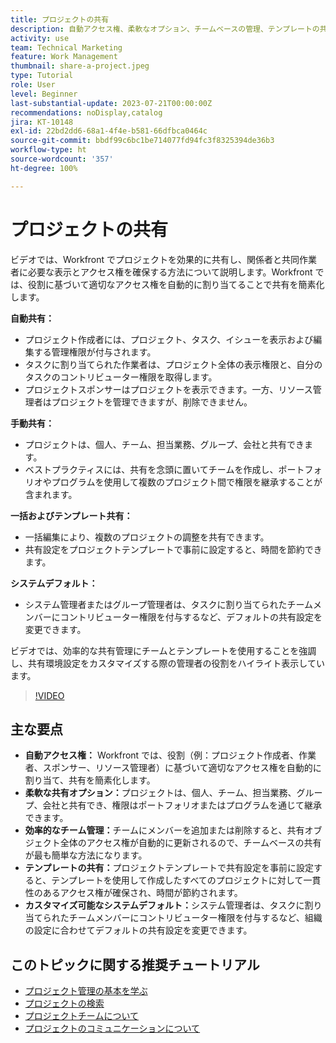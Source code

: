 ```yaml
---
title: プロジェクトの共有
description: 自動アクセス権、柔軟なオプション、チームベースの管理、テンプレートの共有、カスタマイズ可能なシステムデフォルトにより、Workfront でのプロジェクト共有が簡素化され、共同作業が効率化されます。
activity: use
team: Technical Marketing
feature: Work Management
thumbnail: share-a-project.jpeg
type: Tutorial
role: User
level: Beginner
last-substantial-update: 2023-07-21T00:00:00Z
recommendations: noDisplay,catalog
jira: KT-10148
exl-id: 22bd2dd6-68a1-4f4e-b581-66dfbca0464c
source-git-commit: bbdf99c6bc1be714077fd94fc3f8325394de36b3
workflow-type: ht
source-wordcount: '357'
ht-degree: 100%

---
```


# プロジェクトの共有

ビデオでは、Workfront でプロジェクトを効果的に共有し、関係者と共同作業者に必要な表示とアクセス権を確保する方法について説明します。Workfront では、役割に基づいて適切なアクセス権を自動的に割り当てることで共有を簡素化します。

**自動共有：**
* プロジェクト作成者には、プロジェクト、タスク、イシューを表示および編集する管理権限が付与されます。
* タスクに割り当てられた作業者は、プロジェクト全体の表示権限と、自分のタスクのコントリビューター権限を取得します。
* プロジェクトスポンサーはプロジェクトを表示できます。一方、リソース管理者はプロジェクトを管理できますが、削除できません。

**手動共有：**
* プロジェクトは、個人、チーム、担当業務、グループ、会社と共有できます。
* ベストプラクティスには、共有を念頭に置いてチームを作成し、ポートフォリオやプログラムを使用して複数のプロジェクト間で権限を継承することが含まれます。

**一括およびテンプレート共有：**
* 一括編集により、複数のプロジェクトの調整を共有できます。
* 共有設定をプロジェクトテンプレートで事前に設定すると、時間を節約できます。

**システムデフォルト：**
* システム管理者またはグループ管理者は、タスクに割り当てられたチームメンバーにコントリビューター権限を付与するなど、デフォルトの共有設定を変更できます。

ビデオでは、効率的な共有管理にチームとテンプレートを使用することを強調し、共有環境設定をカスタマイズする際の管理者の役割をハイライト表示しています。

>[!VIDEO](https://video.tv.adobe.com/v/3418904/?quality=12&learn=on&enablevpops=1)

## 主な要点

* **自動アクセス権：** Workfront では、役割（例：プロジェクト作成者、作業者、スポンサー、リソース管理者）に基づいて適切なアクセス権を自動的に割り当て、共有を簡素化します。
* **柔軟な共有オプション：**&#x200B;プロジェクトは、個人、チーム、担当業務、グループ、会社と共有でき、権限はポートフォリオまたはプログラムを通じて継承できます。
* **効率的なチーム管理：**&#x200B;チームにメンバーを追加または削除すると、共有オブジェクト全体のアクセス権が自動的に更新されるので、チームベースの共有が最も簡単な方法になります。
* **テンプレートの共有：**&#x200B;プロジェクトテンプレートで共有設定を事前に設定すると、テンプレートを使用して作成したすべてのプロジェクトに対して一貫性のあるアクセス権が確保され、時間が節約されます。
* **カスタマイズ可能なシステムデフォルト：**&#x200B;システム管理者は、タスクに割り当てられたチームメンバーにコントリビューター権限を付与するなど、組織の設定に合わせてデフォルトの共有設定を変更できます。


## このトピックに関する推奨チュートリアル

* [プロジェクト管理の基本を学ぶ](/help/manage-work/projects/getting-started-manage-a-project.md)
* [プロジェクトの検索](/help/manage-work/projects/find-projects.md)
* [プロジェクトチームについて](/help/manage-work/projects/understand-the-project-team.md)
* [プロジェクトのコミュニケーションについて](/help/manage-work/projects/understand-project-communication.md)

